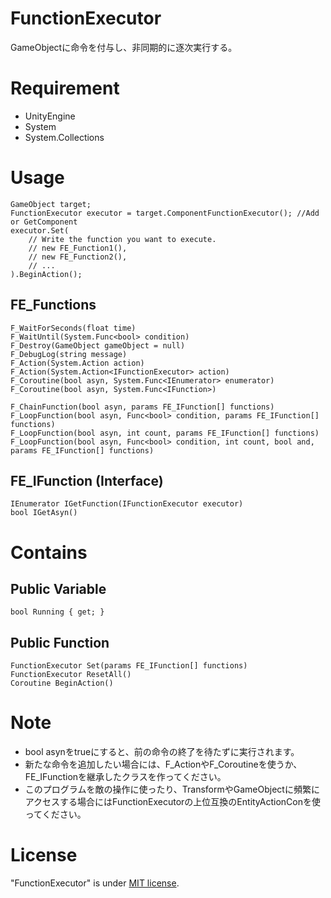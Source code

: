 # FunctionExecutor

GameObjectに命令を付与し、非同期的に逐次実行する。

<!--# DEMO

-->


# Requirement

* UnityEngine
* System
* System.Collections

# Usage

```
GameObject target;
FunctionExecutor executor = target.ComponentFunctionExecutor(); //Add or GetComponent
executor.Set(
    // Write the function you want to execute.
    // new FE_Function1(),
    // new FE_Function2(),
    // ...
).BeginAction();
```
## FE_Functions
```
F_WaitForSeconds(float time)
F_WaitUntil(System.Func<bool> condition)
F_Destroy(GameObject gameObject = null)
F_DebugLog(string message)
F_Action(System.Action action)
F_Action(System.Action<IFunctionExecutor> action)
F_Coroutine(bool asyn, System.Func<IEnumerator> enumerator)
F_Coroutine(bool asyn, System.Func<IFunction>)

F_ChainFunction(bool asyn, params FE_IFunction[] functions)
F_LoopFunction(bool asyn, Func<bool> condition, params FE_IFunction[] functions)
F_LoopFunction(bool asyn, int count, params FE_IFunction[] functions)
F_LoopFunction(bool asyn, Func<bool> condition, int count, bool and, params FE_IFunction[] functions)
```
## FE_IFunction (Interface)
```
IEnumerator IGetFunction(IFunctionExecutor executor)
bool IGetAsyn()
```

# Contains

<!--## Inspector

-->

## Public Variable
```
bool Running { get; }
```
## Public Function
```
FunctionExecutor Set(params FE_IFunction[] functions)
FunctionExecutor ResetAll()
Coroutine BeginAction()
```

# Note

* bool asynをtrueにすると、前の命令の終了を待たずに実行されます。
* 新たな命令を追加したい場合には、F_ActionやF_Coroutineを使うか、FE_IFunctionを継承したクラスを作ってください。
* このプログラムを敵の操作に使ったり、TransformやGameObjectに頻繁にアクセスする場合にはFunctionExecutorの上位互換のEntityActionConを使ってください。

# License

"FunctionExecutor" is under [MIT license](https://en.wikipedia.org/wiki/MIT_License).
